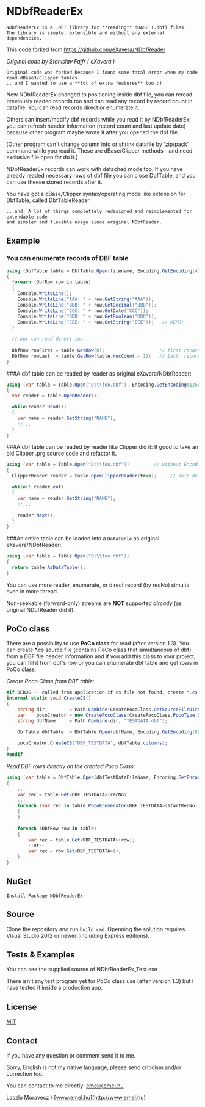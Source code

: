 NDbfReaderEx
============
```
NDbfReaderEx is a .NET library for **reading** dBASE (.dbf) files. 
The library is simple, extensible and without any external dependencies.
```
This code forked from https://github.com/eXavera/NDbfReader

_Original code by Stanislav Fajfr ( eXavera )_

```
Original code was forked because I found some fatal error when my code read dBase3/Clipper tables.
...and I wanted to use a **lot of extra features** too :)

```
New NDbfReaderEx changed to positioning inside dbf file, you can reread previously readed records too 
and can read any record by record count in datafile. You can read records direct or enumerate it.

Others can insert/modify dbf records while you read it by NDbfReaderEx; you can refresh header 
information (record count and last update date) because other program maybe wrote it 
after you opened the dbf file.

[Other program can't change column info or shrink datafile by 'zip/pack' command while you read it. 
These are dBase/Clipper methods - and need exclusive file open for do it.]

NDbfReaderEx records can work with detached mode too. 
If you have already readed necessary rows of dbf file you can close DbfTable, and you can use theese stored records after it.
 
You have got a dBase/Clipper syntax/operating mode like extension for DbfTable, called DbfTableReader.

``` 
...and: A lot of things complettely redesigned and reimplemented for extendable code 
and simpler and flexible usage since original NDbfReader.
```

## Example

### You can enumerate records of DBF table

```csharp
using (DbfTable table = DbfTable.Open(filename, Encoding.GetEncoding(437)))
{
  foreach (DbfRow row in table)
  {
    Console.WriteLine();
    Console.WriteLine("AAA: " + row.GetString("AAA"));
    Console.WriteLine("BBB: " + row.GetDecimal("BBB"));
    Console.WriteLine("CCC: " + row.GetDate("CCC")); 
    Console.WriteLine("DDD: " + row.GetBoolean("DDD")); 
    Console.WriteLine("EEE: " + row.GetString("EEE"));   // MEMO!
  }
  
  // but can read direct too
  
  DbfRow rowFirst = table.GetRow(0);                    // first record of table
  DbfRow rowLast  = table.GetRow(table.recCount - 1);   // last  record of table
}
```

###A dbf table can be readed by reader as original eXavera/NDbfReader:

```csharp
using (var table = Table.Open("D:\\foo.dbf"), Encoding.GetEncoding(1250))
{   
  var reader = table.OpenReader();

  while(reader.Read())
  {
    var name = reader.GetString("NAME");
    //...
  }
}
```

###A dbf table can be readed by reader like Clipper did it:
It good to take an old Clipper .prg source code and refactor it. 

```csharp
using (var table = Table.Open("D:\\foo.dbf"))         // without Encoding: use 'Code page mark' byte from Dbf header! Gooood! (not only English World)
{   
  ClipperReader reader = table.OpenClipperReader(true);     // skip deleted ON

  while(! reader.eof)
  {
    var name = reader.GetString("NAME");
    //...
    
    reader.Next();
  }
}
```

###An entire table can be loaded into a `DataTable` as original eXavera/NDbfReader:

```csharp
using (var table = Table.Open("D:\\foo.dbf"))
{
  return table.AsDataTable();
}
```

You can use more reader, enumerate, or direct record (by recNo) simulta even in more thread.

Non-seekable (forward-only) streams are **NOT** supported _already_ (as original NDbfReader did it). 

## PoCo class

There are a possibility to use **PoCo class** for read (after version 1.3).
You can create *.cs source file (contains PoCo class that simultaneous of dbf) from a DBF file header information and if you add this class to your project, you can fill it from dbf's row or you can enumerate dbf table and get rows in PoCo class.

_Create Poco Class from DBF table:_
```csharp
#if DEBUG -- called from application if cs file not found, create *.cs directly to target dictionary of project
internal static void CreateCS()
{    
    string dir         = Path.Combine(CreatePocoClass.GetSourceFileDirectory(), @"Data");
    var    pocoCreator = new CreatePocoClass(CreatePocoClass.PocoType.Dynamic, dir, "Namespace.Data", true);  
    string dbfName     = Path.Combine(dir, "TESTDATA.dbf");

    DbfTable dbfTable  = DbfTable.Open(dbfName, Encoding.GetEncoding(852), DbfTableType.Clipper);
    
    pocoCreator.CreateCS("DBF_TESTDATA", dbfTable.columns);
}
#endif
```

_Read DBF rows directly on the created Poco Class:_
```csharp
using (var table = DbfTable.Open(dbfTestDataFileName, Encoding.GetEncoding(852)))
{
    ...
    var rec = table.Get<DBF_TESTDATA>(recNo);
    ...   
    foreach (var rec in table.PocoEnumerator<DBF_TESTDATA>(startRecNo))
    {          
    }  
    ...
    foreach (DbfRow row in table)
    { 
        var rec = table.Get<DBF_TESTDATA>(row);
        --or--
        var rec = row.Get<DBF_TESTDATA>();
    }         
}
```

## NuGet

```
Install-Package NDbfReaderEx
```

## Source

Clone the repository and run `build.cmd`. 
Openning the solution requires Visual Studio 2012 or newer (including Express editions).


## Tests & Examples

You can see the supplied source of NDbfReaderEx_Test.exe

There isn't any test program yet for PoCo class use (after version 1.3) but I have tested it inside a production app.

## License

[MIT](https://github.com/emelhu/NDbfReaderEx/blob/master/LICENSE.md)

## Contact

If you have any question or comment send it to me.

Sorry, English is not my native language, please send criticism and/or correction too.

You can contact to me directly:  emel@emel.hu 

Laszlo Moravecz / [www.emel.hu](http://www.emel.hu)
